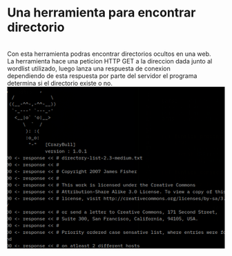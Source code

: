 <h1>Una herramienta para encontrar directorio</h1><br>
Con esta herramienta podras encontrar directorios ocultos en una web.<br>
La herramienta hace una peticion HTTP GET a la direccion dada junto al<br>
wordlist utilizado, luego lanza una respuesta de conexion<br>
dependiendo de esta respuesta por parte del servidor el programa<br>
determina si el directorio existe o no.<br>

<img src="./demo.png">
